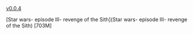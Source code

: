 [v0.0.4](https://github.com/littleflute/Star-wars/edit/master/README.md)

[Star wars- episode III- revenge of the Sith](Star wars- episode III- revenge of the Sith) [703M]

